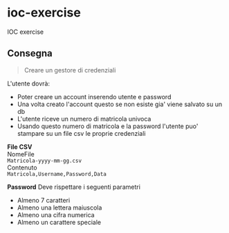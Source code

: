 # ioc-exercise
IOC exercise

## Consegna
> Creare un gestore di credenziali

L'utente dovrà:
- Poter creare un account inserendo utente e password
- Una volta creato l'account questo se non esiste gia' viene salvato su un db
- L'utente riceve un numero di matricola univoca
- Usando questo numero di matricola e la password l'utente puo' stampare su un file csv le proprie credenziali

**File CSV**   
NomeFile  
``` Matricola-yyyy-mm-gg.csv ```  
Contenuto  
``` Matricola,Username,Password,Data ```  

**Password**
Deve rispettare i seguenti parametri
- Almeno 7 caratteri
- Almeno una lettera maiuscola
- Almeno una cifra numerica
- Almeno un carattere speciale

